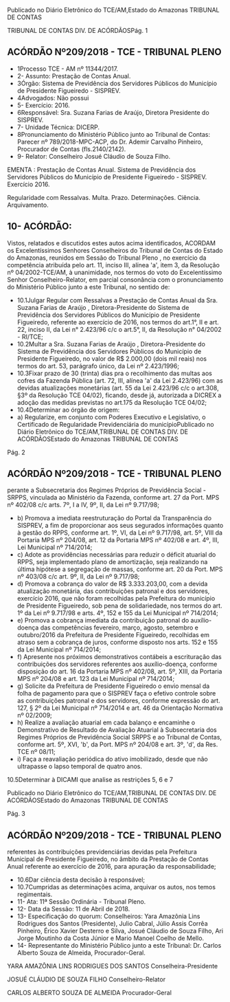Publicado  no  Diário Eletrônico do TCE/AM,Estado do Amazonas TRIBUNAL DE CONTAS

TRIBUNAL DE CONTAS DIV. DE  ACÓRDÃOSPág. 1

## ACÓRDÃO Nº209/2018 - TCE - TRIBUNAL PLENO

- 1Processo TCE - AM nº 11344/2017.
- 2- Assunto: Prestação de Contas Anual.
- 3Órgão: Sistema de Previdência dos Servidores Públicos do Município de Presidente Figueiredo - SISPREV.
- 4Advogados: Não possui
- 5- Exercício: 2016.
- 6Responsável: Sra. Suzana Farias de Araújo, Diretora Presidente do SISPREV.
- 7- Unidade Técnica: DICERP.
- 8Pronunciamento do Ministério Público junto ao Tribunal de Contas: Parecer nº 789/2018-MPC-ACP,  do  Dr.  Ademir  Carvalho  Pinheiro,  Procurador  de  Contas (fls.2140/2142).
- 9- Relator: Conselheiro Josué Cláudio de Souza Filho.

EMENTA : Prestação de Contas Anual.  Sistema de Previdência  dos  Servidores  Públicos  do  Município de  Presidente  Figueiredo  -  SISPREV.  Exercício 2016.

Regularidade com Ressalvas. Multa. Prazo. Determinações. Ciência. Arquivamento.

## 10- ACÓRDÃO:

Vistos, relatados e discutidos estes autos acima identificados, ACORDAM os Excelentíssimos Senhores Conselheiros do Tribunal de Contas do Estado do Amazonas, reunidos em Sessão do Tribunal Pleno , no exercício da competência atribuída pelo art. 11, inciso III,  alínea 'a', item 3, da Resolução nº 04/2002-TCE/AM, à unanimidade, nos termos do voto do Excelentíssimo Senhor Conselheiro-Relator, em parcial consonância com o pronunciamento do Ministério Público junto a este Tribunal, no sentido de:

- 10.1Julgar Regular com Ressalvas a Prestação de Contas Anual da Sra.  Suzana  Farias  de  Araújo ,  Diretora-Presidente  do  Sistema de Previdência dos Servidores Públicos do Município de Presidente Figueiredo, referente ao exercício de 2016, nos termos do art.1°, II e art. 22, inciso II, da Lei n° 2.423/96 c/c o art.5°, II, da Resolução n° 04/2002 - RI/TCE;
- 10.2Multar a  Sra. Suzana Farias de Araújo ,  Diretora-Presidente do Sistema de Previdência dos Servidores Públicos do Município de Presidente  Figueiredo,  no  valor  de R$  2.000,00 (dois  mil  reais) nos termos do art. 53, parágrafo único, da Lei nº 2.423/1996;
- 10.3Fixar prazo de 30 (trinta) dias pra o recolhimento das multas aos cofres da Fazenda Pública (art. 72, III, alínea 'a' da Lei 2.423/96) com as devidas atualizações monetárias (art. 55 da Lei 2.423/96 c/c  o  art.308,  §3º  da  Resolução  TCE  04/02),  ficando,  desde  já, autorizada a DICREX a adoção das medidas previstas no art.175 da Resolução TCE 04/02;
- 10.4Determinar ao órgão de origem:
- a) Regularize, em conjunto com Poderes Executivo e Legislativo, o  Certificado  de  Regularidade  Previdenciária  do  municípioPublicado  no  Diário Eletrônico do TCE/AM,TRIBUNAL DE CONTAS DIV. DE  ACÓRDÃOSEstado do Amazonas TRIBUNAL DE CONTAS

Pág. 2

## ACÓRDÃO Nº209/2018 - TCE - TRIBUNAL PLENO

perante a Subsecretaria dos Regimes Próprios de Previdência Social -SRPPS, vinculada ao Ministério da Fazenda, conforme art. 27 da Port. MPS nº 402/08 c/c arts. 7º, I a IV, 9º, II, da Lei nº 9.717/98;

- b) Promova a imediata reestruturação do Portal da Transparência do  SISPREV,  a  fim  de  proporcionar  aos  seus  segurados informações quanto à gestão do RPPS, conforme art. 1º,  VI, da Lei nº 9.717/98, art. 5º, VIII da Portaria MPS nº 204/08, art. 12  da  Portaria  MPS  nº  402/08  e  art.  4º,  III,  Lei  Municipal  nº 714/2014;
- c) Adote  as  providências  necessárias  para  reduzir  o  déficit atuarial  do  RPPS,  seja  implementado  plano  de  amortização, seja realizando na última hipótese a segregação de massas, conforme art. 20 da Port. MPS nº 403/08 c/c art. 9º, II, da Lei nº 9.717/98;
- d) Promova  a  cobrança  do  valor  de  R$  3.333.203,00,  com  a devida atualização monetária, das contribuições patronal e dos servidores,  exercício  2016,  que  não  foram  recolhidas  pela Prefeitura do município de Presidente Figueiredo, sob pena de solidariedade, nos termos do art. 1º da Lei nº 9.717/98 e arts. 4º, 152 e 155 da Lei Municipal nº 714/2014;
- e) Promova  a  cobrança  imediata  da  contribuição  patronal  do auxílio-doença  das  competências  fevereiro,  março,  agosto, setembro e outubro/2016 da Prefeitura de Presidente Figueiredo,  recolhidas  em  atraso  sem  a  cobrança  de  juros, conforme  disposto  nos  arts.  152  e  155  da  Lei  Municipal  nº 714/2014;
- f) Apresente nos próximos demonstrativos contábeis a escrituração  das contribuições  dos  servidores  referentes  aos auxílio-doença,  conforme  disposição  do  art.  16  da  Portaria MPS nº 402/08, art. 5º, XIII, da Portaria MPS nº 204/08 e art. 123 da Lei Municipal nº 714/2014;
- g) Solicite da Prefeitura de Presidente Figueiredo o envio mensal da  folha  de  pagamento  para  que  o  SISPREV  faça  o  efetivo controle  sobre  as  contribuições  patronal  e  dos  servidores, conforme  expressão  do  art.  127,  §  2º  da  Lei  Municipal  nº 714/2014 e art. 46 da Orientação Normativa nº 02/2009;
- h) Realize a avaliação atuarial em cada balanço e encaminhe o Demonstrativo de Resultado de Avaliação Atuarial à Subsecretaria  dos  Regimes  Próprios  de  Previdência  Social  SRPPS e ao Tribunal de Contas, conforme art. 5º, XVI, 'b', da Port. MPS nº 204/08 e art. 3º, 'd', da Res. TCE nº 08/11;
- i) Faça a reavaliação periódica do ativo  imobilizado, desde que não ultrapasse o lapso temporal de quatro anos.

10.5Determinar à DICAMI  que  analise  as  restrições 5, 6 e 7

Publicado  no  Diário Eletrônico do TCE/AM,TRIBUNAL DE CONTAS DIV. DE  ACÓRDÃOSEstado do Amazonas TRIBUNAL DE CONTAS

Pág. 3

## ACÓRDÃO Nº209/2018 - TCE - TRIBUNAL PLENO

referentes às contribuições previdenciárias devidas pela Prefeitura Municipal  de  Presidente  Figueiredo,  no  âmbito  da Prestação de Contas Anual referente ao exercício de 2016, para apuração da responsabilidade;

- 10.6Dar ciência desta decisão à responsável;
- 10.7Cumpridas  as  determinações  acima, arquivar os  autos,  nos temos regimentais.
- 11- Ata: 11ª Sessão Ordinária - Tribunal Pleno.
- 12- Data da Sessão: 11 de Abril de 2018.
- 13- Especificação do quorum: Conselheiros: Yara Amazônia Lins Rodrigues dos Santos (Presidente), Julio Cabral, Júlio Assis Corrêa Pinheiro, Érico Xavier Desterro e Silva, Josué Cláudio de Souza Filho, Ari Jorge  Moutinho da Costa Júnior e  Mario  Manoel Coelho de Mello.
- 14- Representante  do  Ministério  Público  junto  a  este  Tribunal: Dr. Carlos  Alberto Souza de Almeida, Procurador-Geral.

YARA AMAZÔNIA LINS RODRIGUES DOS SANTOS Conselheira-Presidente

JOSUÉ CLÁUDIO DE SOUZA FILHO Conselheiro-Relator

CARLOS ALBERTO SOUZA DE ALMEIDA Procurador-Geral